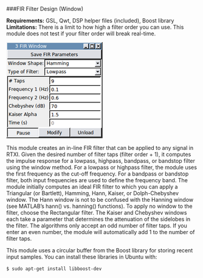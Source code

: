 ###FIR Filter Design (Window)

**Requirements:** GSL, Qwt, DSP helper files (included), Boost library  
**Limitations:** There is a limit to how high a filter order you can use. This module does not test if your filter order will break real-time.  

![EDIT THIS LINK](FIRwindow.png)

This module creates an in-line FIR filter that can be applied to any signal in RTXI. Given the desired number of filter taps (filter order + 1), it computes the impulse response for a lowpass, highpass, bandpass, or bandstop filter using the window method. For a lowpass or highpass filter, the module uses the first frequency as the cut-off frequency. For a bandpass or bandstop filter, both input frequencies are used to define the frequency band. The module initially computes an ideal FIR filter to which you can apply a Triangular (or Bartlett), Hamming, Hann, Kaiser, or Dolph-Chebyshev window. The Hann window is not to be confused with the Hanning window (see MATLAB’s hann() vs. hanning() functions). To apply no window to the filter, choose the Rectangular filter. The Kaiser and Chebyshev windows each take a parameter that determines the attenuation of the sidelobes in the filter. The algorithms only accept an odd number of filter taps. If you enter an even number, the module will automatically add 1 to the number of filter taps.

This module uses a circular buffer from the Boost library for storing recent input samples. You can install these libraries in Ubuntu with:

````
$ sudo apt-get install libboost-dev
````
